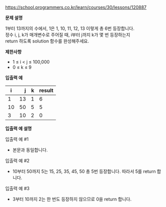 https://school.programmers.co.kr/learn/courses/30/lessons/120887

**문제 설명**

1부터 13까지의 수에서, 1은 1, 10, 11, 12, 13 이렇게 총 6번 등장합니다. <br> 
정수 i, j, k가 매개변수로 주어질 때, i부터 j까지 k가 몇 번 등장하는지 <br> 
return 하도록 solution 함수를 완성해주세요.

**제한사항**

- 1 ≤ i < j ≤ 100,000
- 0 ≤ k ≤ 9

**입출력 예**

| i   |  	j |  	k | 	result |
|-----|----:|----:|---------|
| 1	  |  13 |  	1 | 	6      |
| 10	 |  50 |  	5 | 	5      |
| 3	  |  10 |  	2 | 	0      |

**입출력 예 설명**

입출력 예 #1

- 본문과 동일합니다.

입출력 예 #2

- 10부터 50까지 5는 15, 25, 35, 45, 50 총 5번 등장합니다. 따라서 5를 return 합니다.

입출력 예 #3

- 3부터 10까지 2는 한 번도 등장하지 않으므로 0을 return 합니다.